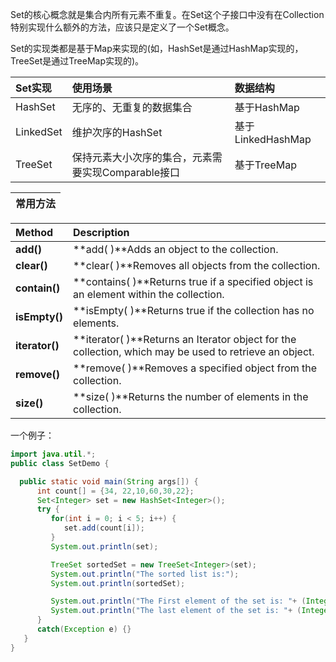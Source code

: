 Set的核心概念就是集合内所有元素不重复。在Set这个子接口中没有在Collection特别实现什么额外的方法，应该只是定义了一个Set概念。

Set的实现类都是基于Map来实现的\(如，HashSet是通过HashMap实现的，TreeSet是通过TreeMap实现的\)。

| Set实现 | 使用场景 | 数据结构 |
| :--- | :--- | :--- |
| HashSet | 无序的、无重复的数据集合 | 基于HashMap |
| LinkedSet | 维护次序的HashSet | 基于LinkedHashMap |
| TreeSet | 保持元素大小次序的集合，元素需要实现Comparable接口 | 基于TreeMap |

| **常用方法** |
| :--- |


| Method | Description |
| :--- | :--- |
| **add\(\)** | **add\( \)**Adds an object to the collection. |
| **clear\(\)** | **clear\( \)**Removes all objects from the collection. |
| **contain\(\)** | **contains\( \)**Returns true if a specified object is an element within the collection. |
| **isEmpty\(\)** | **isEmpty\( \)**Returns true if the collection has no elements. |
| **iterator\(\)** | **iterator\( \)**Returns an Iterator object for the collection, which may be used to retrieve an object. |
| **remove\(\)** | **remove\( \)**Removes a specified object from the collection. |
| **size\(\)** | **size\( \)**Returns the number of elements in the collection. |

一个例子：

```java
import java.util.*;
public class SetDemo {

  public static void main(String args[]) { 
      int count[] = {34, 22,10,60,30,22};
      Set<Integer> set = new HashSet<Integer>();
      try {
         for(int i = 0; i < 5; i++) {
            set.add(count[i]);
         }
         System.out.println(set);

         TreeSet sortedSet = new TreeSet<Integer>(set);
         System.out.println("The sorted list is:");
         System.out.println(sortedSet);

         System.out.println("The First element of the set is: "+ (Integer)sortedSet.first());
         System.out.println("The last element of the set is: "+ (Integer)sortedSet.last());
      }
      catch(Exception e) {}
   }
} 
```



